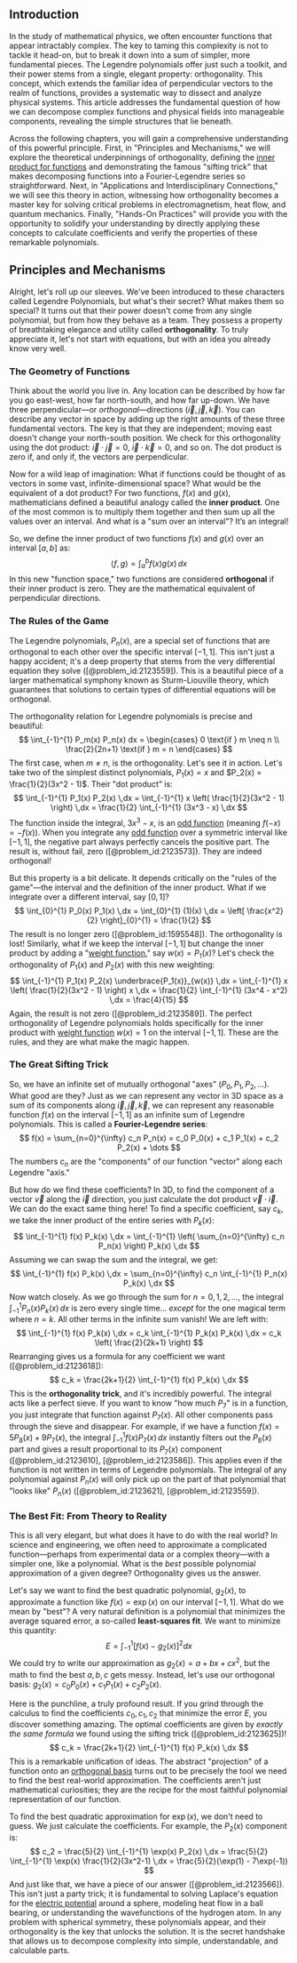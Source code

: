 ## Introduction
In the study of mathematical physics, we often encounter functions that appear intractably complex. The key to taming this complexity is not to tackle it head-on, but to break it down into a sum of simpler, more fundamental pieces. The Legendre polynomials offer just such a toolkit, and their power stems from a single, elegant property: orthogonality. This concept, which extends the familiar idea of perpendicular vectors to the realm of functions, provides a systematic way to dissect and analyze physical systems. This article addresses the fundamental question of how we can decompose complex functions and physical fields into manageable components, revealing the simple structures that lie beneath.

Across the following chapters, you will gain a comprehensive understanding of this powerful principle. First, in "Principles and Mechanisms," we will explore the theoretical underpinnings of orthogonality, defining the [inner product for functions](@article_id:175813) and demonstrating the famous "sifting trick" that makes decomposing functions into a Fourier-Legendre series so straightforward. Next, in "Applications and Interdisciplinary Connections," we will see this theory in action, witnessing how orthogonality becomes a master key for solving critical problems in electromagnetism, heat flow, and quantum mechanics. Finally, "Hands-On Practices" will provide you with the opportunity to solidify your understanding by directly applying these concepts to calculate coefficients and verify the properties of these remarkable polynomials.

## Principles and Mechanisms

Alright, let's roll up our sleeves. We've been introduced to these characters called Legendre Polynomials, but what's their secret? What makes them so special? It turns out that their power doesn't come from any single polynomial, but from how they behave as a team. They possess a property of breathtaking elegance and utility called **orthogonality**. To truly appreciate it, let's not start with equations, but with an idea you already know very well.

### The Geometry of Functions

Think about the world you live in. Any location can be described by how far you go east-west, how far north-south, and how far up-down. We have three perpendicular—or *orthogonal*—directions ($\vec{i}, \vec{j}, \vec{k}$). You can describe any vector in space by adding up the right amounts of these three fundamental vectors. The key is that they are independent; moving east doesn't change your north-south position. We check for this orthogonality using the dot product: $\vec{i} \cdot \vec{j} = 0$, $\vec{i} \cdot \vec{k} = 0$, and so on. The dot product is zero if, and only if, the vectors are perpendicular.

Now for a wild leap of imagination: What if functions could be thought of as vectors in some vast, infinite-dimensional space? What would be the equivalent of a dot product? For two functions, $f(x)$ and $g(x)$, mathematicians defined a beautiful analogy called the **inner product**. One of the most common is to multiply them together and then sum up all the values over an interval. And what is a "sum over an interval"? It’s an integral!

So, we define the inner product of two functions $f(x)$ and $g(x)$ over an interval $[a, b]$ as:
$$
\langle f, g \rangle = \int_{a}^{b} f(x)g(x) \,dx
$$
In this new "function space," two functions are considered **orthogonal** if their inner product is zero. They are the mathematical equivalent of perpendicular directions.

### The Rules of the Game

The Legendre polynomials, $P_n(x)$, are a special set of functions that are orthogonal to each other over the specific interval $[-1, 1]$. This isn't just a happy accident; it's a deep property that stems from the very differential equation they solve ([@problem_id:2123559]). This is a beautiful piece of a larger mathematical symphony known as Sturm-Liouville theory, which guarantees that solutions to certain types of differential equations will be orthogonal.

The orthogonality relation for Legendre polynomials is precise and beautiful:
$$
\int_{-1}^{1} P_m(x) P_n(x) dx = \begin{cases} 0  \text{if } m \neq n \\ \frac{2}{2n+1}  \text{if } m = n \end{cases}
$$
The first case, when $m \neq n$, is the orthogonality. Let's see it in action. Let's take two of the simplest distinct polynomials, $P_1(x) = x$ and $P_2(x) = \frac{1}{2}(3x^2 - 1)$. Their "dot product" is:
$$
\int_{-1}^{1} P_1(x) P_2(x) \,dx = \int_{-1}^{1} x \left( \frac{1}{2}(3x^2 - 1) \right) \,dx = \frac{1}{2} \int_{-1}^{1} (3x^3 - x) \,dx
$$
The function inside the integral, $3x^3 - x$, is an [odd function](@article_id:175446) (meaning $f(-x) = -f(x)$). When you integrate any [odd function](@article_id:175446) over a symmetric interval like $[-1, 1]$, the negative part always perfectly cancels the positive part. The result is, without fail, zero ([@problem_id:2123573]). They are indeed orthogonal!

But this property is a bit delicate. It depends critically on the "rules of the game"—the interval and the definition of the inner product. What if we integrate over a different interval, say $[0, 1]$?
$$
\int_{0}^{1} P_0(x) P_1(x) \,dx = \int_{0}^{1} (1)(x) \,dx = \left[ \frac{x^2}{2} \right]_{0}^{1} = \frac{1}{2}
$$
The result is no longer zero ([@problem_id:1595548]). The orthogonality is lost! Similarly, what if we keep the interval $[-1, 1]$ but change the inner product by adding a "[weight function](@article_id:175542)," say $w(x) = P_1(x)$? Let's check the orthogonality of $P_1(x)$ and $P_2(x)$ with this new weighting:
$$
\int_{-1}^{1} P_1(x) P_2(x) \underbrace{P_1(x)}_{w(x)} \,dx = \int_{-1}^{1} x \left( \frac{1}{2}(3x^2 - 1) \right) x \,dx = \frac{1}{2} \int_{-1}^{1} (3x^4 - x^2) \,dx = \frac{4}{15}
$$
Again, the result is not zero ([@problem_id:2123589]). The perfect orthogonality of Legendre polynomials holds specifically for the inner product with [weight function](@article_id:175542) $w(x)=1$ on the interval $[-1, 1]$. These are the rules, and they are what make the magic happen.

### The Great Sifting Trick

So, we have an infinite set of mutually orthogonal "axes" ($P_0, P_1, P_2, \ldots$). What good are they? Just as we can represent any vector in 3D space as a sum of its components along $\vec{i}, \vec{j}, \vec{k}$, we can represent any reasonable function $f(x)$ on the interval $[-1, 1]$ as an infinite sum of Legendre polynomials. This is called a **Fourier-Legendre series**:
$$
f(x) = \sum_{n=0}^{\infty} c_n P_n(x) = c_0 P_0(x) + c_1 P_1(x) + c_2 P_2(x) + \dots
$$
The numbers $c_n$ are the "components" of our function "vector" along each Legendre "axis."

But how do we find these coefficients? In 3D, to find the component of a vector $\vec{v}$ along the $\vec{i}$ direction, you just calculate the dot product $\vec{v} \cdot \vec{i}$. We can do the exact same thing here! To find a specific coefficient, say $c_k$, we take the inner product of the entire series with $P_k(x)$:
$$
\int_{-1}^{1} f(x) P_k(x) \,dx = \int_{-1}^{1} \left( \sum_{n=0}^{\infty} c_n P_n(x) \right) P_k(x) \,dx
$$
Assuming we can swap the sum and the integral, we get:
$$
\int_{-1}^{1} f(x) P_k(x) \,dx = \sum_{n=0}^{\infty} c_n \int_{-1}^{1} P_n(x) P_k(x) \,dx
$$
Now watch closely. As we go through the sum for $n = 0, 1, 2, \dots$, the integral $\int_{-1}^{1} P_n(x) P_k(x) \,dx$ is zero every single time... *except* for the one magical term where $n=k$. All other terms in the infinite sum vanish! We are left with:
$$
\int_{-1}^{1} f(x) P_k(x) \,dx = c_k \int_{-1}^{1} P_k(x) P_k(x) \,dx = c_k \left( \frac{2}{2k+1} \right)
$$
Rearranging gives us a formula for any coefficient we want ([@problem_id:2123618]):
$$
c_k = \frac{2k+1}{2} \int_{-1}^{1} f(x) P_k(x) \,dx
$$
This is the **orthogonality trick**, and it's incredibly powerful. The integral acts like a perfect sieve. If you want to know "how much $P_7$" is in a function, you just integrate that function against $P_7(x)$. All other components pass through the sieve and disappear. For example, if we have a function $f(x) = 5 P_8(x) + 9 P_7(x)$, the integral $\int_{-1}^{1} f(x) P_7(x) \,dx$ instantly filters out the $P_8(x)$ part and gives a result proportional to its $P_7(x)$ component ([@problem_id:2123610], [@problem_id:2123586]). This applies even if the function is not written in terms of Legendre polynomials. The integral of any polynomial against $P_n(x)$ will only pick up on the part of that polynomial that "looks like" $P_n(x)$ ([@problem_id:2123621], [@problem_id:2123559]).

### The Best Fit: From Theory to Reality

This is all very elegant, but what does it have to do with the real world? In science and engineering, we often need to approximate a complicated function—perhaps from experimental data or a complex theory—with a simpler one, like a polynomial. What is the *best* possible polynomial approximation of a given degree? Orthogonality gives us the answer.

Let's say we want to find the best quadratic polynomial, $g_2(x)$, to approximate a function like $f(x) = \exp(x)$ on our interval $[-1, 1]$. What do we mean by "best"? A very natural definition is a polynomial that minimizes the average squared error, a so-called **least-squares fit**. We want to minimize this quantity:
$$
E = \int_{-1}^{1} [f(x) - g_2(x)]^2 dx
$$
We could try to write our approximation as $g_2(x) = a + bx + cx^2$, but the math to find the best $a, b, c$ gets messy. Instead, let's use our orthogonal basis: $g_2(x) = c_0 P_0(x) + c_1 P_1(x) + c_2 P_2(x)$.

Here is the punchline, a truly profound result. If you grind through the calculus to find the coefficients $c_0, c_1, c_2$ that minimize the error $E$, you discover something amazing. The optimal coefficients are given by *exactly the same formula* we found using the sifting trick ([@problem_id:2123625])!
$$
c_k = \frac{2k+1}{2} \int_{-1}^{1} f(x) P_k(x) \,dx
$$
This is a remarkable unification of ideas. The abstract "projection" of a function onto an [orthogonal basis](@article_id:263530) turns out to be precisely the tool we need to find the best real-world approximation. The coefficients aren't just mathematical curiosities; they are the recipe for the most faithful polynomial representation of our function.

To find the best quadratic approximation for $\exp(x)$, we don't need to guess. We just calculate the coefficients. For example, the $P_2(x)$ component is:
$$
c_2 = \frac{5}{2} \int_{-1}^{1} \exp(x) P_2(x) \,dx = \frac{5}{2} \int_{-1}^{1} \exp(x) \frac{1}{2}(3x^2-1) \,dx = \frac{5}{2}(\exp(1) - 7\exp(-1))
$$
And just like that, we have a piece of our answer ([@problem_id:2123566]). This isn't just a party trick; it is fundamental to solving Laplace's equation for the [electric potential](@article_id:267060) around a sphere, modeling heat flow in a ball bearing, or understanding the wavefunctions of the hydrogen atom. In any problem with spherical symmetry, these polynomials appear, and their orthogonality is the key that unlocks the solution. It is the secret handshake that allows us to decompose complexity into simple, understandable, and calculable parts.